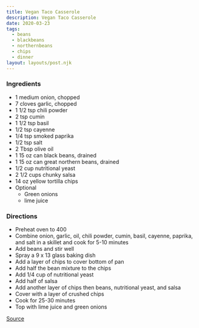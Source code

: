```yaml
---
title: Vegan Taco Casserole
description: Vegan Taco Casserole
date: 2020-03-23
tags:
  - beans
  - blackbeans
  - northernbeans
  - chips
  - dinner
layout: layouts/post.njk
---
```


### Ingredients

- 1 medium onion, chopped
- 7 cloves garlic, chopped
- 1 1/2 tsp chili powder
- 2 tsp cumin
- 1 1/2 tsp basil
- 1/2 tsp cayenne
- 1/4 tsp smoked paprika
- 1/2 tsp salt
- 2 Tbsp olive oil
- 1 15 oz can black beans, drained
- 1 15 oz can great northern beans, drained
- 1/2 cup nutritional yeast
- 2 1/2 cups chunky salsa
- 14 oz yellow tortilla chips
- Optional
  - Green onions
  - lime juice

### Directions

- Preheat oven to 400
- Combine onion, garlic, oil, chili powder, cumin, basil, cayenne, paprika, and salt in a skillet and cook for 5-10 minutes
- Add beans and stir well
- Spray a 9 x 13 glass baking dish
- Add a layer of chips to cover bottom of pan
- Add half the bean mixture to the chips
- Add 1/4 cup of nutritional yeast
- Add half of salsa
- Add another layer of chips then beans, nutritional yeast, and salsa
- Cover with a layer of crushed chips
- Cook for 25-30 minutes
- Top with lime juice and green onions

[Source](https://buildyourbite.com/vegan-taco-casserole/)
